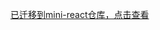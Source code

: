 [已迁移到mini-react仓库，点击查看](https://github.com/lizuncong/mini-react/blob/master/docs/build_your_own_react.md)